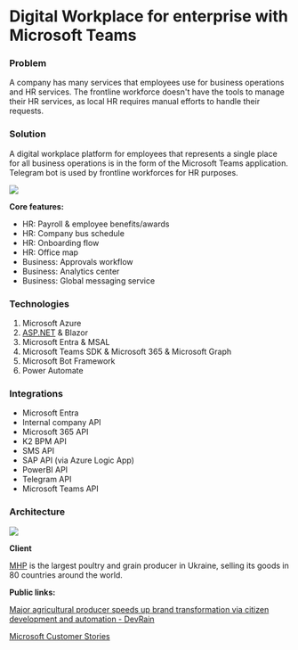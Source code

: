 # Digital Workplace for enterprise with Microsoft Teams

### **Problem**

A company has many services that employees use for business operations and HR services. The frontline workforce doesn't have the tools to manage their HR services, as local HR requires manual efforts to handle their requests.

### **Solution**

A digital workplace platform for employees that represents a single place for all business operations is in the form of the Microsoft Teams application. Telegram bot is used by frontline workforces for HR purposes.

  

![](https://devrain.blob.core.windows.net/cases/digital_workplace_ui_70cd6d65.png)

**Core features:**

*   HR: Payroll & employee benefits/awards
*   HR: Company bus schedule
*   HR: Onboarding flow
*   HR: Office map
*   Business: Approvals workflow
*   Business: Analytics center
*   Business: Global messaging service

  

### **Technologies**

1. Microsoft Azure
2. [ASP.NET](http://asp.net/) & Blazor
3. Microsoft Entra & MSAL
4. Microsoft Teams SDK & Microsoft 365 & Microsoft Graph
5. Microsoft Bot Framework
6. Power Automate

  

### Integrations

*   Microsoft Entra
*   Internal company API
*   Microsoft 365 API
*   K2 BPM API
*   SMS API
*   SAP API (via Azure Logic App)
*   PowerBI API
*   Telegram API
*   Microsoft Teams API

  

### Architecture

![](https://devrain.blob.core.windows.net/cases/digital_workplace_architecture_bf8858c7.png)

  

**Client**

[MHP](https://mhp.com.ua/) is the largest poultry and grain producer in Ukraine, selling its goods in 80 countries around the world.

  

**Public links:**

[Major agricultural producer speeds up brand transformation via citizen development and automation - DevRain](https://devrain.com/case-studies/digital-workplace/mhp-speeds-up-brand-transformation-with-microsoft-teams)

[Microsoft Customer Stories](https://customers.microsoft.com/en-us/story/1420037628858734358-mhp-microsoft-teams-en-ukraine)

###